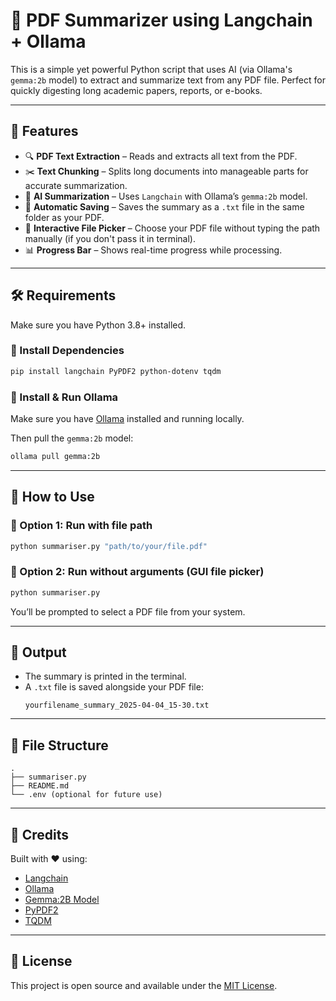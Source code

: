 # 🧠 PDF Summarizer using Langchain + Ollama

This is a simple yet powerful Python script that uses AI (via Ollama's `gemma:2b` model) to extract and summarize text from any PDF file. Perfect for quickly digesting long academic papers, reports, or e-books.

---

## 📌 Features

- 🔍 **PDF Text Extraction** – Reads and extracts all text from the PDF.
- ✂️ **Text Chunking** – Splits long documents into manageable parts for accurate summarization.
- 🤖 **AI Summarization** – Uses `Langchain` with Ollama’s `gemma:2b` model.
- 📂 **Automatic Saving** – Saves the summary as a `.txt` file in the same folder as your PDF.
- 👡 **Interactive File Picker** – Choose your PDF file without typing the path manually (if you don't pass it in terminal).
- 📊 **Progress Bar** – Shows real-time progress while processing.

---

## 🛠️ Requirements

Make sure you have Python 3.8+ installed.

### 🧪 Install Dependencies

```bash
pip install langchain PyPDF2 python-dotenv tqdm
```

### 🦙 Install & Run Ollama

Make sure you have [Ollama](https://ollama.com/) installed and running locally.

Then pull the `gemma:2b` model:

```bash
ollama pull gemma:2b
```

---

## 🚀 How to Use

### 📁 Option 1: Run with file path

```bash
python summariser.py "path/to/your/file.pdf"
```

### 👡 Option 2: Run without arguments (GUI file picker)

```bash
python summariser.py
```

You’ll be prompted to select a PDF file from your system.

---

## 📝 Output

- The summary is printed in the terminal.
- A `.txt` file is saved alongside your PDF file:
  ```
  yourfilename_summary_2025-04-04_15-30.txt
  ```

---

## 📂 File Structure

```
.
├── summariser.py
├── README.md
└── .env (optional for future use)
```

---

## 🙌 Credits

Built with ❤️ using:
- [Langchain](https://www.langchain.com/)
- [Ollama](https://ollama.com/)
- [Gemma:2B Model](https://ollama.com/library/gemma)
- [PyPDF2](https://pypi.org/project/PyPDF2/)
- [TQDM](https://tqdm.github.io/)

---

## 📃 License

This project is open source and available under the [MIT License](LICENSE).

